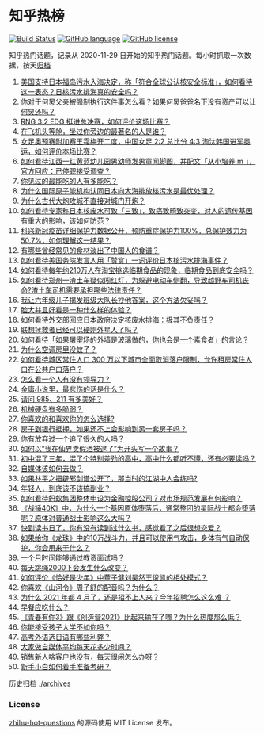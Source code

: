 # 知乎热榜
[![Build Status](https://github.com/ToWeLong/zhihu-hot-questions/workflows/CI/badge.svg)](https://github.com/ToWeLong/zhihu-hot-questions/actions)
[![GitHub language](https://img.shields.io/badge/language-golang-orange.svg)](https://golang.org/)
[![GitHub license](https://img.shields.io/github/license/ToWeLong/zhihu-hot-questions)](https://github.com/ToWeLong/zhihu-hot-questions/blob/main/LICENSE)

知乎热门话题，记录从 2020-11-29 日开始的知乎热门话题。每小时抓取一次数据，按天[归档](./archives)

<!-- BEGIN -->

1. [美国支持日本福岛污水入海决定，称「符合全球公认核安全标准」，如何看待这一表态？日核污水排海真的安全吗？](https://www.zhihu.com/question/454363386)
1. [你对于何炅父亲被强制执行这件事怎么看？如果何炅爸爸名下没有资产可以让何炅还吗？](https://www.zhihu.com/question/454384646)
1. [RNG 3:2 EDG 挺进总决赛，如何评价这场比赛？](https://www.zhihu.com/question/454422605)
1. [在飞机头等舱，坐过你旁边的最著名的人是谁？](https://www.zhihu.com/question/359274010)
1. [女足奥预赛附加赛王霜梅开二度，中国女足 2:2 总比分 4:3 淘汰韩国进军奥运，如何评价本场比赛？](https://www.zhihu.com/question/454448624)
1. [如何看待江西一红黄蓝幼儿园男幼师发男童闻脚图，并配文「从小培养 m 」，官方回应：已停职接受调查？](https://www.zhihu.com/question/454361643)
1. [你见过的最能吃的人有多能吃？](https://www.zhihu.com/question/40594129)
1. [为什么国际原子能机构认同日本向大海排放核污水是最优处理？](https://www.zhihu.com/question/453841951)
1. [为什么古代大炮攻城不直接对城门开炮？](https://www.zhihu.com/question/363815303)
1. [如何看待专家称日本核废水可致「三致」，致癌致畸致突变，对人的遗传基因有重大的影响，该如何防范？](https://www.zhihu.com/question/454262625)
1. [科兴新冠疫苗详细保护力数据公开，预防重症保护力100%，总保护效力为50.7%，如何理解这一结果？](https://www.zhihu.com/question/454220661)
1. [有哪些曾经常见的食材淡出了中国人的食谱？](https://www.zhihu.com/question/49690737)
1. [如何看待美国务院发言人用「赞赏」一词评价日本核污水排海事件？](https://www.zhihu.com/question/454360398)
1. [如何看待每年约210万人在淘宝挑选临期食品的现象，临期食品到底安全吗？](https://www.zhihu.com/question/454195787)
1. [如何看待郑州一渣土车疑似闯红灯，为躲避电动车侧翻，导致越野车司机丧命?渣土车司机需要承担哪些法律责任？](https://www.zhihu.com/question/454243355)
1. [我让六年级儿子揭发班级大队长抄他答案，这个方法欠妥吗？](https://www.zhihu.com/question/453509757)
1. [脸大并且好看是一种什么样的体验？](https://www.zhihu.com/question/31516781)
1. [如何看待外交部回应日本政府决定核废水排海：极其不负责任？](https://www.zhihu.com/question/454233739)
1. [联想拯救者已经可以硬刚外星人了吗？](https://www.zhihu.com/question/454150730)
1. [如何看待「如果屠宰场的外墙是玻璃做的，你也会是一个素食者」的言论？](https://www.zhihu.com/question/38817519)
1. [为什么空调房里没蚊子？](https://www.zhihu.com/question/26007726)
1. [如何看待城区常住人口 300 万以下城市全面取消落户限制，允许租房常住人口在公共户口落户？](https://www.zhihu.com/question/454360402)
1. [怎么看一个人有没有领导力？](https://www.zhihu.com/question/430981016)
1. [金庸小说里，最悲伤的话是什么？](https://www.zhihu.com/question/37039573)
1. [请问 985、211 有多美好？](https://www.zhihu.com/question/438353781)
1. [机械硬盘有多脆弱？](https://www.zhihu.com/question/23637714)
1. [你喜欢的和喜欢你的怎么选择?](https://www.zhihu.com/question/453623765)
1. [房子到银行抵押，如果还不上会影响到另一套房子吗？](https://www.zhihu.com/question/445750320)
1. [你有放弃过一个追了很久的人吗？](https://www.zhihu.com/question/453265275)
1. [如何以“我在仙界卖假酒被逮了”为开头写一个故事？](https://www.zhihu.com/question/445207724)
1. [初中混了三年，混了个特别差劲的高中，高中什么都听不懂，还有必要读吗？](https://www.zhihu.com/question/453705189)
1. [自媒体该如何去做？](https://www.zhihu.com/question/449421495)
1. [如果林平之把辟邪剑谱公开了，那当时的江湖中人会练吗?](https://www.zhihu.com/question/442262894)
1. [年轻人，到底该不该搞副业？](https://www.zhihu.com/question/448721015)
1. [如何看待蚂蚁集团整体申设为金融控股公司？对市场规范发展有何影响？](https://www.zhihu.com/question/454263493)
1. [《战锤40K》中，为什么一个基因原体堕落后，通常整团的星际战士都会堕落呢？原体对普通战士影响这么大吗？](https://www.zhihu.com/question/454103090)
1. [快到读书日了，你有没有读到过什么书，感觉看了之后很想恋爱？](https://www.zhihu.com/question/453349624)
1. [如果给你《龙珠》中的10万战斗力，并且可以使用气攻击，身体有气自动保护，你会用来干什么？](https://www.zhihu.com/question/453307478)
1. [一个月时间能够通过教资面试吗？](https://www.zhihu.com/question/450116108)
1. [每天跳绳2000下会发生什么改变？](https://www.zhihu.com/question/295812047)
1. [如何评价《恰好是少年》中董子健刘昊然王俊凯的相处模式？](https://www.zhihu.com/question/454097466)
1. [你喜欢《山河令》周子舒的配音吗？为什么？](https://www.zhihu.com/question/453381491)
1. [为什么 2021 年都 4 月了，还是招不上人来？今年招聘怎么这么难 ？](https://www.zhihu.com/question/452578210)
1. [早餐应吃什么？](https://www.zhihu.com/question/419822024)
1. [《青春有你3》跟《创造营2021》比起来输在了哪？为什么热度那么低？](https://www.zhihu.com/question/452850766)
1. [你能接受孩子大学不如你吗？](https://www.zhihu.com/question/444520765)
1. [高考外语选日语有哪些利弊？](https://www.zhihu.com/question/52932803)
1. [大家做自媒体平均每天花多少时间？](https://www.zhihu.com/question/440412101)
1. [销售新人啥客户也没有，每天很闲怎么办呀？](https://www.zhihu.com/question/451136712)
1. [新手小白如何着手准备考研？](https://www.zhihu.com/question/283284100)

<!-- END -->

历史归档 [./archives](./archives)


### License
[zhihu-hot-questions](https://github.com/towelong/zhihu-hot-questions) 的源码使用 MIT License 发布。
